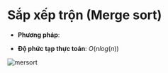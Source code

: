 # Sắp xếp trộn (Merge sort)
* **Phương pháp**:

* **Độ phức tạp thực toán**: $O(nlog(n))$

![mersort](https://user-images.githubusercontent.com/63502091/189480604-f86d9735-b1a9-4bfa-89f6-ca2e6a4e5f9e.png)
